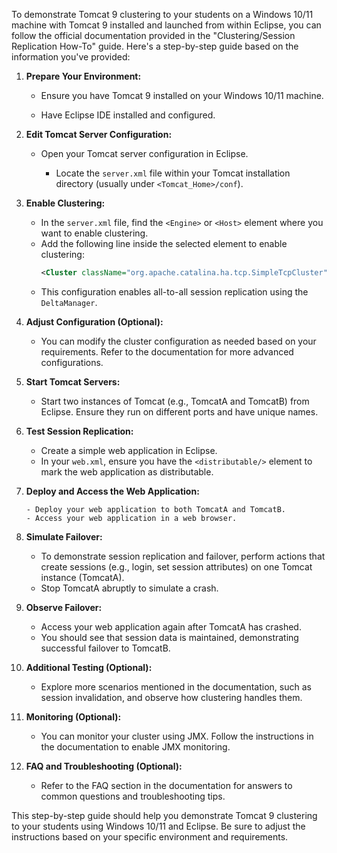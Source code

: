 To demonstrate Tomcat 9 clustering to your students on a Windows 10/11 machine with Tomcat 9 installed and launched from within Eclipse, you can follow the official documentation provided in the "Clustering/Session Replication How-To" guide. Here's a step-by-step guide based on the information you've provided:

1. **Prepare Your Environment:**

   	-  Ensure you have Tomcat 9 installed on your Windows 10/11 machine.
   	
   	-  Have Eclipse IDE installed and configured.

2. **Edit Tomcat Server Configuration:**

    - Open your Tomcat server configuration in Eclipse.
     
 	 	- Locate the `server.xml` file within your Tomcat installation directory (usually under `<Tomcat_Home>/conf`).

3. **Enable Clustering:**

     - In the `server.xml` file, find the `<Engine>` or `<Host>` element where you want to enable 	clustering.
	 - Add the following line inside the selected element to enable clustering:
	     ```xml
	     <Cluster className="org.apache.catalina.ha.tcp.SimpleTcpCluster"/>
	     ```
	 - This configuration enables all-to-all session replication using the `DeltaManager`.

4. **Adjust Configuration (Optional):**

	 - You can modify the cluster configuration as needed based on your requirements. Refer to the documentation for more advanced configurations.

5. **Start Tomcat Servers:**

	 - Start two instances of Tomcat (e.g., TomcatA and TomcatB) from Eclipse. Ensure they run on different ports and have unique names.

6. **Test Session Replication:**

	 - Create a simple web application in Eclipse.
	 - In your `web.xml`, ensure you have the `<distributable/>` element to mark the web application as distributable.

7. **Deploy and Access the Web Application:**

	   - Deploy your web application to both TomcatA and TomcatB.
	   - Access your web application in a web browser.

8. **Simulate Failover:**

     - To demonstrate session replication and failover, perform actions that create sessions (e.g., login, set session attributes) on one Tomcat instance (TomcatA).
     - Stop TomcatA abruptly to simulate a crash.

9. **Observe Failover:**
     - Access your web application again after TomcatA has crashed.
     - You should see that session data is maintained, demonstrating successful failover to TomcatB.

10. **Additional Testing (Optional):**
     - Explore more scenarios mentioned in the documentation, such as session invalidation, and observe how clustering handles them.

11. **Monitoring (Optional):**
     - You can monitor your cluster using JMX. Follow the instructions in the documentation to enable JMX monitoring.

12. **FAQ and Troubleshooting (Optional):**
     - Refer to the FAQ section in the documentation for answers to common questions and troubleshooting tips.

This step-by-step guide should help you demonstrate Tomcat 9 clustering to your students using Windows 10/11 and Eclipse. Be sure to adjust the instructions based on your specific environment and requirements.
